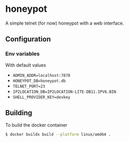 # honeypot

A simple telnet (for now) honeypot with a web interface.

## Configuration

### Env variables

With default values

- `ADMIN_ADDR=localhost:7878`
- `HONEYPOT_DB=honeypot.db`
- `TELNET_PORT=23`
- `IP2LOCATION_DB=IP2LOCATION-LITE-DB11.IPV6.BIN`
- `SHELL_PROVIDER_KEY=devkey`

## Building

To build the docker container

```sh
$ docker buildx build --platform linux/amd64 .
```
